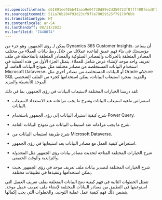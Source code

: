 ```yaml
---
ms.openlocfilehash: d61891ed40bb41aaa9e04730d89e2d350733f0fff400fead8f3040b4fcac7c0b
ms.sourcegitcommit: 511a76b204f93d23cf9f7a70059525f79170f6bb
ms.translationtype: HT
ms.contentlocale: ar-SA
ms.lasthandoff: 08/11/2021
ms.locfileid: "7440074"
---
```

يمكن لـ رؤى الجمهور، وهو جزء من Dynamics 365 Customer Insights، أن يساعد مؤسستك في بناء فهم عميق لقاعدة عملائك من خلال ربط بيانات العملاء من مختلف المصادر المتعلقة بالحركات والمصادر السلوكية والمصادر المتعلقة بالملاحظة في ملف تعريف واحد موحد لإنشاء عرض شامل للعملاء. يتمثل الجزء الأول من هذه العملية في استخدام البيانات المستخلصة من مصادر مختلفة مثل نموذج البيانات العامة، أو Microsoft Dataverse، أو البيانات المستخلصة من مصادر أخرى مثل Oracle وAzure SQL والمزيد. بمجرد استيعاب البيانات، يمكن استخدامها كجزء من الملف الشخصي الموحد للأنشطة والمزيد.

لقد درسنا الخيارات المختلفة لاستيعاب البيانات في رؤى الجمهور، بما في ذلك:

-   استعراض ماهية استيعاب البيانات وشرح ما يجب مراعاته عند الاستعداد لاستيعاب البيانات.

-   شرح كيفية استيراد البيانات إلى رؤى الجمهور باستخدام Power Query.

-   شرح ما يجب مراعاته عند استيعاب البيانات من نموذج البيانات العامة.

-   شرح طريقة استيعاب البيانات من Microsoft Dataverse.

-   استعراض كيفية العمل مع مصادر البيانات بعد استيعابها في رؤى الجمهور.

-   شرح الخيارات المختلفة المتاحة لتحديث مصادر بيانات رؤى الجمهور مثل المجدولة والتزايدية والوقت الحقيقي.

-   شرح الخيارات المختلفة لتصدير بيانات ملف تعريف موحد في رؤى الجمهور بحيث يمكن استخدامها وتنفيذها في تطبيقات مختلفة.

تتمثل الخطوات التالية في فهم كيفية دمج البيانات المتعلقة بملف تعريف العميل التي استوعبتها في التطبيق من مصادر البيانات المختلفة لإنشاء ملف تعريف عميل موحد. يتضمن ذلك فهم كيفية عمل عملية التوحيد، والخطوات التي يجب إكمالها.